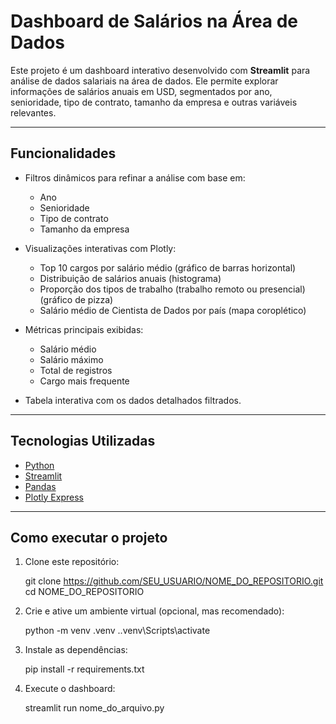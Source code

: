 # Dashboard de Salários na Área de Dados

Este projeto é um dashboard interativo desenvolvido com **Streamlit** para análise de dados salariais na área de dados. Ele permite explorar informações de salários anuais em USD, segmentados por ano, senioridade, tipo de contrato, tamanho da empresa e outras variáveis relevantes.

---

## Funcionalidades

- Filtros dinâmicos para refinar a análise com base em:
  - Ano
  - Senioridade
  - Tipo de contrato
  - Tamanho da empresa

- Visualizações interativas com Plotly:
  - Top 10 cargos por salário médio (gráfico de barras horizontal)
  - Distribuição de salários anuais (histograma)
  - Proporção dos tipos de trabalho (trabalho remoto ou presencial) (gráfico de pizza)
  - Salário médio de Cientista de Dados por país (mapa coroplético)

- Métricas principais exibidas:
  - Salário médio
  - Salário máximo
  - Total de registros
  - Cargo mais frequente

- Tabela interativa com os dados detalhados filtrados.

---

## Tecnologias Utilizadas

- [Python](https://www.python.org/)
- [Streamlit](https://streamlit.io/)
- [Pandas](https://pandas.pydata.org/)
- [Plotly Express](https://plotly.com/python/plotly-express/)

---

## Como executar o projeto

1. Clone este repositório:

   git clone https://github.com/SEU_USUARIO/NOME_DO_REPOSITORIO.git
   cd NOME_DO_REPOSITORIO

2. Crie e ative um ambiente virtual (opcional, mas recomendado):

    python -m venv .venv
    .\.venv\Scripts\activate

3. Instale as dependências:

    pip install -r requirements.txt

4. Execute o dashboard:

    streamlit run nome_do_arquivo.py




